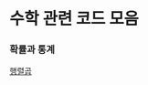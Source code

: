 # 수학 관련 코드 모음   

### 확률과 통계
[행렬곱](https://github.com/kjsu0209/CodingTest/blob/master/programmers/p12949.py)
